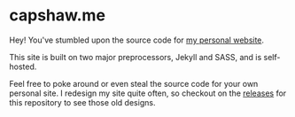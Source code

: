capshaw.me
==================

Hey! You've stumbled upon the source code for [my personal website](https://capshaw.me).

This site is built on two major preprocessors, Jekyll and SASS, and is self-hosted.

Feel free to poke around or even steal the source code for your own personal site. I redesign my site quite often, so checkout on the [releases](https://github.com/capshaw/capshaw.me/releases) for this repository to see those old designs. 
